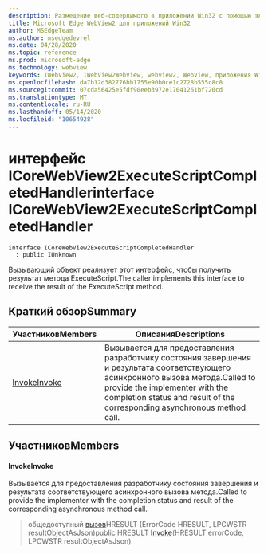 ```yaml
---
description: Размещение веб-содержимого в приложении Win32 с помощью элемента управления Microsoft Edge WebView2
title: Microsoft Edge WebView2 для приложений Win32
author: MSEdgeTeam
ms.author: msedgedevrel
ms.date: 04/28/2020
ms.topic: reference
ms.prod: microsoft-edge
ms.technology: webview
keywords: IWebView2, IWebView2WebView, webview2, WebView, приложения Win32, Win32, EDGE, ICoreWebView2, ICoreWebView2Controller, элемент управления "веб-браузер", HTML Edge
ms.openlocfilehash: da7b12d382776bb1755e90b0ce1c2728b555c8c8
ms.sourcegitcommit: 07cda56425e5fdf90eeb3972e17041261bf720cd
ms.translationtype: MT
ms.contentlocale: ru-RU
ms.lasthandoff: 05/14/2020
ms.locfileid: "10654928"
---
```

# <span data-ttu-id="213d2-104">интерфейс ICoreWebView2ExecuteScriptCompletedHandler</span><span class="sxs-lookup"><span data-stu-id="213d2-104">interface ICoreWebView2ExecuteScriptCompletedHandler</span></span> 

```
interface ICoreWebView2ExecuteScriptCompletedHandler
  : public IUnknown
```

<span data-ttu-id="213d2-105">Вызывающий объект реализует этот интерфейс, чтобы получить результат метода ExecuteScript.</span><span class="sxs-lookup"><span data-stu-id="213d2-105">The caller implements this interface to receive the result of the ExecuteScript method.</span></span>

## <span data-ttu-id="213d2-106">Краткий обзор</span><span class="sxs-lookup"><span data-stu-id="213d2-106">Summary</span></span>

 <span data-ttu-id="213d2-107">Участников</span><span class="sxs-lookup"><span data-stu-id="213d2-107">Members</span></span>                        | <span data-ttu-id="213d2-108">Описания</span><span class="sxs-lookup"><span data-stu-id="213d2-108">Descriptions</span></span>
--------------------------------|---------------------------------------------
[<span data-ttu-id="213d2-109">Invoke</span><span class="sxs-lookup"><span data-stu-id="213d2-109">Invoke</span></span>](#invoke) | <span data-ttu-id="213d2-110">Вызывается для предоставления разработчику состояния завершения и результата соответствующего асинхронного вызова метода.</span><span class="sxs-lookup"><span data-stu-id="213d2-110">Called to provide the implementer with the completion status and result of the corresponding asynchronous method call.</span></span>

## <span data-ttu-id="213d2-111">Участников</span><span class="sxs-lookup"><span data-stu-id="213d2-111">Members</span></span>

#### <span data-ttu-id="213d2-112">Invoke</span><span class="sxs-lookup"><span data-stu-id="213d2-112">Invoke</span></span> 

<span data-ttu-id="213d2-113">Вызывается для предоставления разработчику состояния завершения и результата соответствующего асинхронного вызова метода.</span><span class="sxs-lookup"><span data-stu-id="213d2-113">Called to provide the implementer with the completion status and result of the corresponding asynchronous method call.</span></span>

> <span data-ttu-id="213d2-114">общедоступный [вызов](#invoke)HRESULT (ErrorCode HRESULT, LPCWSTR resultObjectAsJson)</span><span class="sxs-lookup"><span data-stu-id="213d2-114">public HRESULT [Invoke](#invoke)(HRESULT errorCode, LPCWSTR resultObjectAsJson)</span></span>

